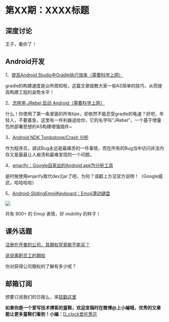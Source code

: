 # 第XX期：XXXX标题

## 深度讨论

[]()

王子，看你了！

## Android开发

1、[提高Android Studio中Gradle执行效率（需要科学上网）](https://medium.com/@erikhellman/boosting-the-performance-for-gradle-in-your-android-projects-6d5f9e4580b6#.uqq0ntvlz)

gradle的构建速度是众所周知啦，这篇文章就教大家一些AS简单的技巧，从而提高构建工程的姿势水平！

2、[怎样用 JRebel 启动 Android（需要科学上网）](https://medium.com/@shelajev/getting-started-with-jrebel-for-android-426633cde736#.omwuuqggn)

什么！你使用了第一条里面的所有tips，却依然不能忍受gradle的龟速？好吧，年轻人，不要着急，这里有一件利器送给你，它的名字叫“JRebel”，一个基于增量包热部署思想的AS构建增强插件~

3、[Android NDK Tombstone/Crash 分析](http://woshijpf.github.io/2016/06/14/Android-NDK-Tombstone-Crash-%E5%88%86%E6%9E%90/)

作为程序员，调试Bug永远是最痛苦的一件事情，而在所有的Bug当中访问非法内存又是最最让人崩溃和最难发现的一个问题。

4、[enjarify：Google自家出的Android apk包分析工具](https://github.com/google/enjarify)

是时候使用enjarify取代dex2jar了吧，为何？请戳上方见官方说明！（Google威武，哈哈哈哈）

5、[Android-SlidingEmojiKeyboard：Emoji滑动键盘](https://github.com/klinker24/Android-SlidingEmojiKeyboard)

![](https://raw.githubusercontent.com/klinker24/Android-SlidingEmojiKeyboard/master/ios-emojis/Other/Promo.png)

共有 800+ 的 Emoji 表情，好 niubility 的样子！

## 课外话题

[注册在开曼的公司，其期权究竟能不能买？](https://zhuanlan.zhihu.com/p/21350212)

[说说离职员工的期权](http://mp.weixin.qq.com/s?__biz=MzA4MzAwMjczNA==&mid=2648259570&idx=1&sn=ce04f3ac54ee9a7baea5b26cd361f012&scene=1&srcid=0615brPqQpYjPABGFADIbKHL)

你对获得公司期权的了解有多少呢？

## 邮箱订阅

想要订阅我们的日报么，来[猛戳这里](http://list.qq.com/cgi-bin/qf_invite?id=d469993d2c888e971c0fbb2309c4d84256968386b126b967)

**如果你是一个爱写技术博客的童鞋，欢迎发稿时在微博@上小编哦，优秀的文章能让更多童鞋们看到！小编：**[D_clock爱吃葱花](http://weibo.com/2480694892/profile?rightmod=1&wvr=6&mod=personinfo&is_all=1)
